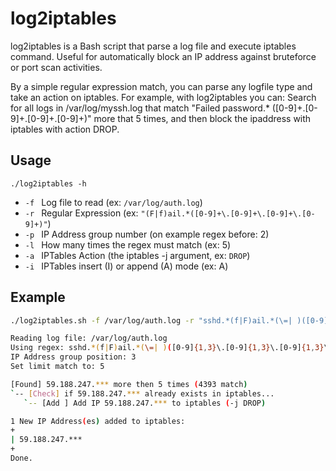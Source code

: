 # log2iptables
log2iptables is a Bash script that parse a log file and execute iptables command. Useful for automatically block an IP address against bruteforce or port scan activities.

By a simple regular expression match, you can parse any logfile type and take an action on iptables. For example, with log2iptables you can: Search for all logs in /var/log/myssh.log that match "Failed password.* ([0-9]+\.[0-9]+\.[0-9]+\.[0-9]+)" more that 5 times, and then block the ipaddress with iptables with action DROP.

## Usage
```
./log2iptables -h
```
- `-f `  Log file to read (ex: `/var/log/auth.log`)
- `-r `  Regular Expression (ex: `"(F|f)ail.*([0-9]+\.[0-9]+\.[0-9]+\.[0-9]+)"`)
- `-p `  IP Address group number (on example regex before: 2)
- `-l `  How many times the regex must match (ex: 5)
- `-a `  IPTables Action (the iptables -j argument, ex: `DROP`)
- `-i `  IPTables insert (I) or append (A) mode (ex: A)

## Example
```bash
./log2iptables.sh -f /var/log/auth.log -r "sshd.*(f|F)ail.*(\=| )([0-9]{1,3}\.[0-9]{1,3}\.[0-9]{1,3}\.[0-9]{1,3})" -p 3 -l 5

Reading log file: /var/log/auth.log
Using regex: sshd.*(f|F)ail.*(\=| )([0-9]{1,3}\.[0-9]{1,3}\.[0-9]{1,3}\.[0-9]{1,3})
IP Address group position: 3
Set limit match to: 5

[Found] 59.188.247.*** more then 5 times (4393 match)
`-- [Check] if 59.188.247.*** already exists in iptables...
   `-- [Add ] Add IP 59.188.247.*** to iptables (-j DROP)

1 New IP Address(es) added to iptables:
+
| 59.188.247.***    
+
Done.
```
